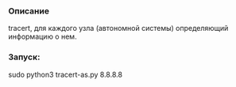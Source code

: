 ### Описание

tracert, для каждого узла (автономной системы) определяющий информацию о нем.

### Запуск:

sudo python3 tracert-as.py 8.8.8.8
